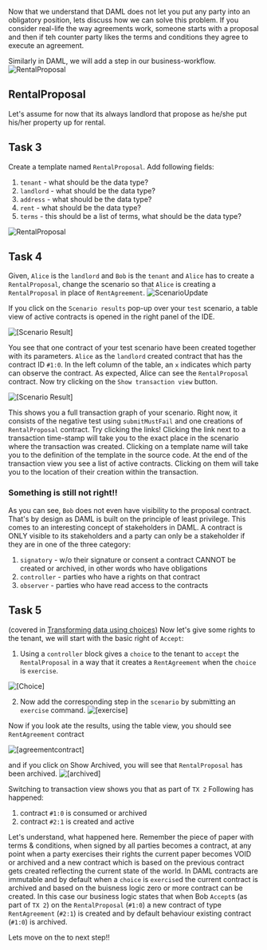 Now that we understand that DAML does not let you put any party into an obligatory position, lets discuss how we can solve this problem. If you consider real-life the way agreements work, someone starts with a proposal and then if teh counter party likes the terms and conditions they agree to execute an agreement.  

Similarly in DAML, we will add a step in our business-workflow.
![RentalProposal](/vivek-da/courses/dojos/dojo101/assets/proposal.png)

## RentalProposal
Let's assume for now that its always landlord that propose as he/she put his/her property up for rental.

## Task 3

Create a template named `RentalProposal`.
Add following fields:
1. `tenant` - what should be the data type?
2. `landlord` - what should be the data type?
3. `address` - what should be the data type?
4. `rent` - what should be the data type?
5. `terms` - this should be a list of terms, what should be the data type?

![RentalProposal](/vivek-da/courses/dojos/dojo101/assets/proposalcode.png)

## Task 4

Given, `Alice` is the `landlord` and `Bob` is the `tenant` and `Alice` has to create a `RentalProposal`, change the scenario so that `Alice` is creating a  `RentalProposal` in place of `RentAgreement`.
![ScenarioUpdate](/vivek-da/courses/dojos/dojo101/assets/scenarioupdate.png)

If you click on the `Scenario results` pop-up over your `test` scenario, a table view of active contracts is opened in the right panel of the IDE. 


![[Scenario Result]](/vivek-da/courses/dojos/dojo101/assets/scenario-result1.png)

You see that one contract of your test scenario have been created together with its parameters.
`Alice` as the `landlord` created contract that has the contract ID `#1:0`. In the left column of the
table, an `x` indicates which party can observe the contract. As expected, Alice can see the `RentalProposal`
contract. Now try clicking on the `Show transaction view` button.

![[Scenario Result]](/vivek-da/courses/dojos/dojo101/assets/scenario-result2.png)

This shows you a full transaction graph of your scenario. Right now, it consists of the negative test using `submitMustFail` and one
creations of `RentalProposal` contract. Try clicking the links! Clicking the link next to a transaction
time-stamp will take you to the exact place in the scenario where the transaction was created.
Clicking on a template name will take you to the definition of the template in the source code. At
the end of the transaction view you see a list of active contracts. Clicking on them will take you
to the location of their creation within the transaction.


### Something is still not right!!

As you can see, `Bob` does not even have visibility to the proposal contract. That's by design as DAML is built on the principle of least privilege. This comes to an interesting concept of stakeholders in DAML. A contract is ONLY visible to its stakeholders and a party can only be a stakeholder if they are in one of the three category:
1. `signatory` - w/o their signature or consent a contract CANNOT be created or archived, in other words who have obligations
2. `controller` - parties who have a rights on that contract
3. `observer` - parties who have read access to the contracts

## Task 5
(covered in [Transforming data using choices](https://docs.daml.com/daml/intro/4_Transformations.html)) Now let's give some rights to the tenant, we will start with the basic right of `Accept`:

1. Using a `controller` block gives a `choice` to the tenant to `accept` the `RentalProposal` in a way that it creates a `RentAgreement` when the `choice` is `exercise`. 

![[Choice]](/vivek-da/courses/dojos/dojo101/assets/choice.png)


2. Now add the corresponding step in the `scenario` by submitting an `exercise` command.
![[exercise]](/vivek-da/courses/dojos/dojo101/assets/exercise.png)

Now if you look ate the results, using the table view, you should see `RentAgreement` contract

![[agreementcontract]](/vivek-da/courses/dojos/dojo101/assets/agreementcontract.png)

and if you click on Show Archived, you will see that `RentalProposal` has been archived. 
![[archived]](/vivek-da/courses/dojos/dojo101/assets/archived.png)

Switching to transaction view shows you that as part of `TX 2` Following has happened:
1. contract `#1:0` is consumed or archived
2. contract `#2:1` is created and active

Let's understand, what happened here. Remember the piece of paper with terms & conditions, when signed by all parties becomes a contract, at any point when a party  exercises their rights the current paper becomes VOID or archived and a new contract which is based on the previous contract gets created reflecting the current state of the world. In DAML contracts are immutable and by default when a `choice` is `exercise`d the current contract is archived and based on the buisness logic zero or more contract can be created. In this case our business logic states that when Bob `Accept`s (as part of `TX 2`) on the `RentalProposal` (`#1:0`) a new contract of type `RentAgreement` (`#2:1`) is created and by default behaviour existing contract (`#1:0`) is archived. 

Lets move on the to next step!!
